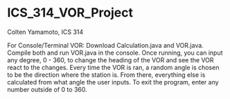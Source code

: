 ICS_314_VOR_Project
===================
Colten Yamamoto, 
ICS 314

For Console/Terminal VOR:
Download Calculation.java and VOR.java.  Compile both and run VOR.java in the console.  Once running, you can input any
degree, 0 - 360, to change the heading of the VOR and see the VOR react to the changes.  Every time the VOR is ran, a
random angle is chosen to be the direction where the station is.  From there, everything else is calculated from what
angle the user inputs.  To exit the program, enter any number outside of 0 to 360.
